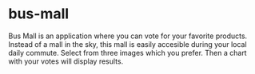 # bus-mall

Bus Mall is an application where you can vote for your favorite products. Instead of a mall in the sky, this mall is easily accesible during your local daily commute. Select from three images which you prefer. Then a chart with your votes will display results.
